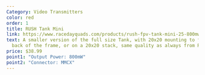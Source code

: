 ```yaml
---
Category: Video Transmitters
color: red
order: 1
title: RUSH Tank Mini
link: https://www.racedayquads.com/products/rush-fpv-tank-mini-25-800mw-20x20-5-8ghz-vtx-mmcx
text: A smaller version of the full size Tank, with 20x20 mounting to fit in the
  back of the frame, or on a 20x20 stack, same quality as always from RUSH
price: $38.99
point1: "Output Power: 800mW"
point2: "Connector: MMCX"
---
```

